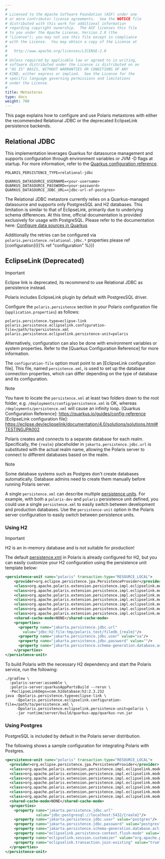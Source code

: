 ```yaml
---
#
# Licensed to the Apache Software Foundation (ASF) under one
# or more contributor license agreements.  See the NOTICE file
# distributed with this work for additional information
# regarding copyright ownership.  The ASF licenses this file
# to you under the Apache License, Version 2.0 (the
# "License"); you may not use this file except in compliance
# with the License.  You may obtain a copy of the License at
#
#   http://www.apache.org/licenses/LICENSE-2.0
#
# Unless required by applicable law or agreed to in writing,
# software distributed under the License is distributed on an
# "AS IS" BASIS, WITHOUT WARRANTIES OR CONDITIONS OF ANY
# KIND, either express or implied.  See the License for the
# specific language governing permissions and limitations
# under the License.
#
title: Metastores
type: docs
weight: 700
---
```


This page explains how to configure and use Polaris metastores with either the recommended Relational JDBC or the
deprecated EclipseLink persistence backends.

## Relational JDBC
This implementation leverages Quarkus for datasource management and supports configuration through
environment variables or JVM -D flags at startup. For more information, refer to the [Quarkus configuration reference](https://quarkus.io/guides/config-reference#env-file).


```
POLARIS_PERSISTENCE_TYPE=relational-jdbc

QUARKUS_DATASOURCE_USERNAME=<your-username>
QUARKUS_DATASOURCE_PASSWORD=<your-password>
QUARKUS_DATASOURCE_JDBC_URL=<jdbc-url-of-postgres>
```

The Relational JDBC metastore currently relies on a Quarkus-managed datasource and supports only PostgresSQL and H2 databases. This limitation is similar to that of EclipseLink, primarily due to underlying schema differences. At this time, official documentation is provided exclusively for usage with PostgreSQL.
Please refer to the documentation here:
[Configure data sources in Quarkus](https://quarkus.io/guides/datasource)

Additionally the retries can be configured via `polaris.persistence.relational.jdbc.*` properties please ref [configuration]({{% ref "configuration" %}})

## EclipseLink (Deprecated)
> [!IMPORTANT]
> Eclipse link is deprecated, its recommend to use Relational JDBC as persistence instead.

Polaris includes EclipseLink plugin by default with PostgresSQL driver.

Configure the `polaris.persistence` section in your Polaris configuration file
(`application.properties`) as follows:

```
polaris.persistence.type=eclipse-link
polaris.persistence.eclipselink.configuration-file=/path/to/persistence.xml
polaris.persistence.eclipselink.persistence-unit=polaris
```

Alternatively, configuration can also be done with environment variables or system properties. Refer
to the [Quarkus Configuration Reference] for more information.

The `configuration-file` option must point to an [EclipseLink configuration file]. This file, named
`persistence.xml`, is used to set up the database connection properties, which can differ depending
on the type of database and its configuration.

> [!NOTE]
> You have to locate the `persistence.xml` at least two folders down to the root folder, e.g. `/deployments/config/persistence.xml` is OK, whereas `/deployments/persistence.xml` will cause an infinity loop.
[Quarkus Configuration Reference]: https://quarkus.io/guides/config-reference
[EclipseLink configuration file]: https://eclipse.dev/eclipselink/documentation/4.0/solutions/solutions.html#TESTINGJPA002

Polaris creates and connects to a separate database for each realm. Specifically, the `{realm}` placeholder in `jakarta.persistence.jdbc.url` is substituted with the actual realm name, allowing the Polaris server to connect to different databases based on the realm.

> [!NOTE]
> Some database systems such as Postgres don't create databases automatically. Database admins need to create them manually before running Polaris server.

A single `persistence.xml` can describe multiple [persistence units](https://eclipse.dev/eclipselink/documentation/4.0/concepts/concepts.html#APPDEV001). For example, with both a `polaris-dev` and `polaris` persistence unit defined, you could use a single `persistence.xml` to easily switch between development and production databases. Use the `persistence-unit` option in the Polaris server configuration to easily switch between persistence units.

### Using H2

> [!IMPORTANT]
> H2 is an in-memory database and is not suitable for production!

The default [persistence.xml] in Polaris is already configured for H2, but you can easily customize
your H2 configuration using the persistence unit template below:

[persistence.xml]: https://github.com/apache/polaris/blob/main/persistence/eclipselink/src/main/resources/META-INF/persistence.xml

```xml
<persistence-unit name="polaris" transaction-type="RESOURCE_LOCAL">
    <provider>org.eclipse.persistence.jpa.PersistenceProvider</provider>
    <class>org.apache.polaris.extension.persistence.impl.eclipselink.models.ModelEntity</class>
    <class>org.apache.polaris.extension.persistence.impl.eclipselink.models.ModelEntityActive</class>
    <class>org.apache.polaris.extension.persistence.impl.eclipselink.models.ModelEntityChangeTracking</class>
    <class>org.apache.polaris.extension.persistence.impl.eclipselink.models.ModelEntityDropped</class>
    <class>org.apache.polaris.extension.persistence.impl.eclipselink.models.ModelGrantRecord</class>
    <class>org.apache.polaris.extension.persistence.impl.eclipselink.models.ModelPrincipalSecrets</class>
    <class>org.apache.polaris.extension.persistence.impl.eclipselink.models.ModelSequenceId</class>
    <shared-cache-mode>NONE</shared-cache-mode>
    <properties>
      <property name="jakarta.persistence.jdbc.url"
        value="jdbc:h2:file:tmp/polaris_test/filedb_{realm}"/>
      <property name="jakarta.persistence.jdbc.user" value="sa"/>
      <property name="jakarta.persistence.jdbc.password" value=""/>
      <property name="jakarta.persistence.schema-generation.database.action" value="create"/>
    </properties>
</persistence-unit>
```

To build Polaris with the necessary H2 dependency and start the Polaris service, run the following:

```shell
./gradlew \
  :polaris-server:assemble \
  :polaris-server:quarkusAppPartsBuild --rerun \
  -PeclipseLinkDeps=com.h2database:h2:2.3.232
java -Dpolaris.persistence.type=eclipse-link \
     -Dpolaris.persistence.eclipselink.configuration-file=/path/to/persistence.xml \
     -Dpolaris.persistence.eclipselink.persistence-unit=polaris \
     -jar runtime/server/build/quarkus-app/quarkus-run.jar
```

### Using Postgres

PostgreSQL is included by default in the Polaris server distribution.

The following shows a sample configuration for integrating Polaris with Postgres.

```xml
<persistence-unit name="polaris" transaction-type="RESOURCE_LOCAL">
  <provider>org.eclipse.persistence.jpa.PersistenceProvider</provider>
  <class>org.apache.polaris.extension.persistence.impl.eclipselink.models.ModelEntity</class>
  <class>org.apache.polaris.extension.persistence.impl.eclipselink.models.ModelEntityActive</class>
  <class>org.apache.polaris.extension.persistence.impl.eclipselink.models.ModelEntityChangeTracking</class>
  <class>org.apache.polaris.extension.persistence.impl.eclipselink.models.ModelEntityDropped</class>
  <class>org.apache.polaris.extension.persistence.impl.eclipselink.models.ModelGrantRecord</class>
  <class>org.apache.polaris.extension.persistence.impl.eclipselink.models.ModelPrincipalSecrets</class>
  <class>org.apache.polaris.extension.persistence.impl.eclipselink.models.ModelSequenceId</class>
  <shared-cache-mode>NONE</shared-cache-mode>
  <properties>
    <property name="jakarta.persistence.jdbc.url"
              value="jdbc:postgresql://localhost:5432/{realm}"/>
    <property name="jakarta.persistence.jdbc.user" value="postgres"/>
    <property name="jakarta.persistence.jdbc.password" value="postgres"/>
    <property name="jakarta.persistence.schema-generation.database.action" value="create"/>
    <property name="eclipselink.persistence-context.flush-mode" value="auto"/>
    <property name="eclipselink.session.customizer" value="org.apache.polaris.extension.persistence.impl.eclipselink.PolarisEclipseLinkSessionCustomizer"/>
    <property name="eclipselink.transaction.join-existing" value="true"/>
  </properties>
</persistence-unit>
```
